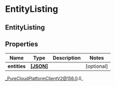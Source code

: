 # EntityListing

## EntityListing

## Properties

|Name | Type | Description | Notes|
|------------ | ------------- | ------------- | -------------|
| **entities** | [**[JSON]**](JSON) |  | [optional] |



_PureCloudPlatformClientV2@156.0.0_
